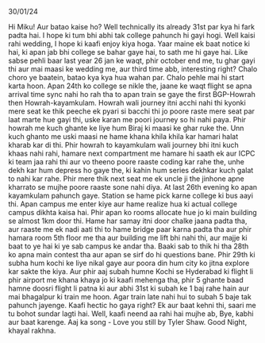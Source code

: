 30/01/24

Hi Miku!
Aur batao kaise ho?
Well technically its already 31st par kya hi fark padta hai. I hope ki tum bhi abhi tak college pahunch hi gayi hogi. Well kaisi rahi wedding, I hope ki kaafi enjoy kiya hoga. Yaar maine ek baat notice ki hai, ki apan jab bhi college se bahar gaye hai, to sath me hi gaye hai. Like sabse pehli baar last year 26 jan ke waqt, phir october end me, tu ghar gayi thi aur mai maasi ke wedding me, aur third time abb, interesting right? Chalo choro ye baatein, batao kya kya hua wahan par. Chalo pehle mai hi start karta hoon. Apan 24th ko college se nikle the, jaane ke waqt flight se apna arrival time sync nahi ho rah tha to apan train se gaye the first BGP-Howrah then Howrah-kayamkulam. Howrah wali journey itni acchi nahi thi kyonki mere seat ke thik peeche ek pyari si bacchi thi jo poore raste mere seat par laat marte hue gayi thi, uske karan me poori journey so hi nahi paya. Phir howrah me kuch ghante ke liye hum Biraj ki maasi ke ghar ruke the. Unn kuch ghanto me uski maasi ne hame khana khila khila kar hamari halat kharab kar di thi. Phir howrah to kayamkulam wali journey bhi itni kuch khaas nahi rahi, hamare next compartment me hamare hi saath ek aur ICPC ki team jaa rahi thi aur vo theeno poore raaste coding kar rahe the, unhe dekh kar hum depress ho gaye the, ki kahin hum series dekhkar kuch galat to nahi kar rahe. Phir mere thik next seat me ek uncle ji the jinhone apne kharrato se mujhe poore raaste sone nahi diya. At last 26th evening ko apan kayamkulam pahunch gaye. Station se hame pick karne college ki bus aayi thi. Apan campus me enter kiye aur hame realize hua ki actual college campus dikhta kaisa hai. Phir apan ko rooms allocate hue jo ki main building se almost 1km door thi. Hame har samay itni door chalke jaana padta tha, aur raaste me ek nadi aati thi to hame bridge paar karna padta tha aur phir hamara room 5th floor me tha aur building me lift bhi nahi thi, aur majje ki baat to ye hai ki ye sab campus ke andar tha. Baaki sab to thik hi tha 28th ko apna main contest tha aur apan se sirf do hi questions bane. Phir 29th ki subha hum kochi ke liye nikal gaye aur poora din hum city ko jitna explore kar sakte the kiya. Aur phir aaj subah humne Kochi se Hyderabad ki flight li phir airport me khana khaya jo ki kaafi mehenga tha, phir 5 ghante baad hamne doosri flight li patna ki aur abhi 31st ki subah ke 1 baj rahe hain aur mai bhagalpur ki train me hoon. Agar train late nahi hui to subah 5 baje tak pahunch jayenge. Kaafi hectic ho gaya right? Ek aur baat kehni thi, saari me tu bohot sundar lagti hai. Well, kaafi neend aa rahi hai mujhe ab, Bye, kabhi aur baat karenge.
Aaj ka song - Love you still by Tyler Shaw.
Good Night, khayal rakhna.  